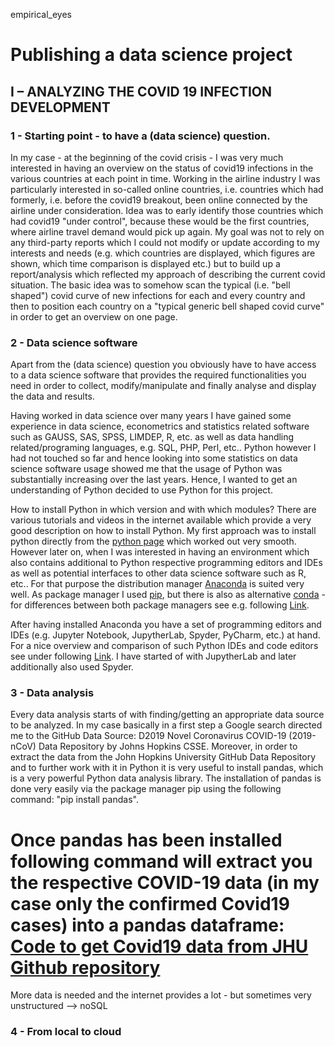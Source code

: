empirical_eyes

# Publishing a data science project

## I – ANALYZING THE COVID 19 INFECTION DEVELOPMENT

### 1 - Starting point - to have a (data science) question. 

In my case - at the beginning of the covid crisis - I was very much interested in having an overview on the status of covid19 infections in the various countries at each point in time. Working in the airline industry I was particularly interested in so-called online countries, i.e. countries which had formerly, i.e. before the covid19 breakout, been online connected by the airline under consideration. Idea was to early identify those countries which had covid19 "under control", because these would be the first countries, where airline travel demand would pick up again. My goal was not to rely on any third-party reports which I could not modify or update according to my interests and needs (e.g. which countries are displayed, which figures are shown, which time comparison is displayed etc.) but to build up a report/analysis which reflected my approach of describing the current covid situation. The basic idea was to somehow scan the typical (i.e. "bell shaped") covid curve of new infections for each and every country and then to position each country on a "typical generic bell shaped covid curve" in order to get an overview on one page. 

### 2 - Data science software

Apart from the (data science) question you obviously have to have access to a data science software that provides the required functionalities you need in order to collect, modify/manipulate and finally analyse and display the data and results.

Having worked in data science over many years I have gained some experience in data science, econometrics and statistics related software such as GAUSS, SAS, SPSS, LIMDEP, R, etc. as well as data handling related/programing languages, e.g. SQL, PHP, Perl, etc.. Python however I had not touched so far and hence looking into some statistics on data science software usage showed me that the usage of Python was substantially increasing over the last years. Hence, I wanted to get an understanding of Python decided to use Python for this project.

How to install Python in which version and with which modules? There are various tutorials and videos in the internet available which provide a very good description on how to install Python. My first approach was to install python directly from the [python page](https://www.python.org/downloads/windows/) which worked out very smooth. However later on, when I was interested in having an environment which also contains additional to Python respective programming editors and IDEs as well as potential interfaces to other data science software such as R, etc.. For that purpose the distribution manager [Anaconda](https://en.wikipedia.org/wiki/Anaconda_(Python_distribution)) is suited very well. As package manager I used [pip](https://de.wikipedia.org/wiki/Pip_(Python)), but there is also as alternative [conda](https://en.wikipedia.org/wiki/Conda_(package_manager)) - for differences between both package managers see e.g. following [Link](https://www.anaconda.com/blog/understanding-conda-and-pip). 

After having installed Anaconda you have a set of programming editors and IDEs (e.g. Jupyter Notebook, JupytherLab, Spyder, PyCharm, etc.) at hand. For a nice overview and comparison of such Python IDEs and code editors see under following [Link](https://www.datacamp.com/community/tutorials). I have started of with JupytherLab and later additionally also used Spyder.

### 3 - Data analysis

Every data analysis starts of with finding/getting an appropriate data source to be analyzed. In my case basically in a first step a Google search directed me to the GitHub Data Source: D2019 Novel Coronavirus COVID-19 (2019-nCoV) Data Repository by Johns Hopkins CSSE. Moreover, in order to extract the data from the John Hopkins University GitHub Data Repository and to further work with it in Python it is very useful to install pandas, which is a very powerful Python data analysis library. The installation of pandas is done very easily via the package manager pip using the following command: "pip install pandas". 
# Once pandas has been installed following command will extract you the respective COVID-19 data (in my case only the confirmed Covid19 cases) into a pandas dataframe: [Code to get Covid19 data from JHU Github repository](https://github.com/MWelHeb/empirical_eyes/blob/master/Get_Covid_Data_JHU.py)

More data is needed and the internet provides a lot - but sometimes very unstructured --> noSQL 

### 4 - From local to cloud
